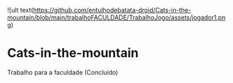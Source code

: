 ![ult text(https://github.com/entulhodebatata-droid/Cats-in-the-mountain/blob/main/trabalhoFACULDADE/TrabalhoJogo/assets/jogador1.png)
# Cats-in-the-mountain
Trabalho para a faculdade (Concluído)
